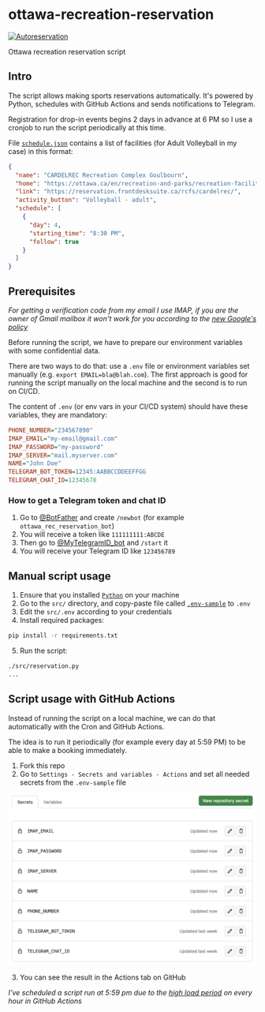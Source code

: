 # ottawa-recreation-reservation

[![Autoreservation](https://github.com/Amet13/ottawa-recreation-reservation/actions/workflows/autoreservation.yaml/badge.svg)](https://github.com/Amet13/ottawa-recreation-reservation/actions/workflows/autoreservation.yaml)

Ottawa recreation reservation script

## Intro

The script allows making sports reservations automatically.
It's powered by Python, schedules with GitHub Actions and sends notifications to Telegram.

Registration for drop-in events begins 2 days in advance at 6 PM so I use a cronjob to run the script periodically at this time.

File [`schedule.json`](schedule.json) contains a list of facilities (for Adult Volleyball in my case) in this format:

```json
{
  "name": "CARDELREC Recreation Complex Goulbourn",
  "home": "https://ottawa.ca/en/recreation-and-parks/recreation-facilities/facility-listing/cardelrec-recreation-complex-goulbourn",
  "link": "https://reservation.frontdesksuite.ca/rcfs/cardelrec/",
  "activity_button": "Volleyball - adult",
  "schedule": [
    {
      "day": 4,
      "starting_time": "8:30 PM",
      "follow": true
    }
  ]
}
```

## Prerequisites

*For getting a verification code from my email I use IMAP, if you are the owner of Gmail mailbox it won't work for you according to the [new Google's policy](https://support.google.com/accounts/answer/6010255)*

Before running the script, we have to prepare our environment variables with some confidential data.

There are two ways to do that: use a `.env` file or environment variables set manually (e.g. `export EMAIL=bla@blah.com`).
The first approach is good for running the script manually on the local machine and the second is to run on CI/CD.

The content of `.env` (or env vars in your CI/CD system) should have these variables, they are mandatory:

```ini
PHONE_NUMBER="234567890"
IMAP_EMAIL="my-email@gmail.com"
IMAP_PASSWORD="my-password"
IMAP_SERVER="mail.myserver.com"
NAME="John Doe"
TELEGRAM_BOT_TOKEN=12345:AABBCCDDEEFFGG
TELEGRAM_CHAT_ID=12345678
```

### How to get a Telegram token and chat ID

1. Go to [@BotFather](https://t.me/BotFather) and create `/newbot` (for example `ottawa_rec_reservation_bot`)
2. You will receive a token like `111111111:ABCDE`
3. Then go to [@MyTelegramID_bot](https://t.me/MyTelegramID_bot) and `/start` it
4. You will receive your Telegram ID like `123456789`

## Manual script usage

1. Ensure that you installed [`Python`](https://www.python.org/downloads/) on your machine
2. Go to the `src/` directory, and copy-paste file called [`.env-sample`](src/.env-sample) to `.env`
3. Edit the `src/.env` according to your credentials
4. Install required packages:

```bash
pip install -r requirements.txt
```

5. Run the script:

```bash
./src/reservation.py
...
```

## Script usage with GitHub Actions

Instead of running the script on a local machine, we can do that automatically with the Cron and GitHub Actions.

The idea is to run it periodically (for example every day at 5:59 PM) to be able to make a booking immediately.

1. Fork this repo
2. Go to `Settings - Secrets and variables - Actions` and set all needed secrets from the `.env-sample` file

![](img/secrets.png)

3. You can see the result in the Actions tab on GitHub

*I've scheduled a script run at 5:59 pm due to the [high load period](https://docs.github.com/en/actions/using-workflows/events-that-trigger-workflows#schedule) on every hour in GitHub Actions*
